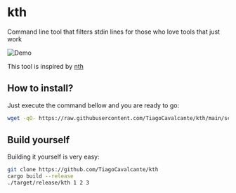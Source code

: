 # kth

Command line tool that filters stdin lines for those who love tools that just work

![Demo](https://user-images.githubusercontent.com/62714153/210451542-eb5e37d0-8e32-4487-a62e-c50c2a2ea9b1.gif)

This tool is inspired by [nth](https://github.com/coledot/nth)

## How to install?

Just execute the command bellow and you are ready to go:
```sh
wget -qO- https://raw.githubusercontent.com/TiagoCavalcante/kth/main/scripts/install.sh | bash
```

## Build yourself
Building it yourself is very easy:
```sh
git clone https://github.com/TiagoCavalcante/kth
cargo build --release
./target/release/kth 1 2 3
```
